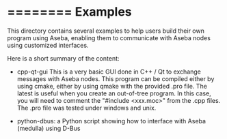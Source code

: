 ========
Examples
========

This directory contains several examples to help users build their own program
using Aseba, enabling them to communicate with Aseba nodes using customized
interfaces.

Here is a short summary of the content:

- cpp-qt-gui
    This is a very basic GUI done in C++ / Qt to exchange messages with Aseba nodes.
    This program can be compiled either by using cmake, either by using qmake with the
    provided .pro file. The latest is useful when you create an out-of-tree program. In
    this case, you will need to comment the "#include <xxx.moc>" from the .cpp files.
    The .pro file was tested under windows and unix.

- python-dbus: a Python script showing how to interface with Aseba (medulla) using D-Bus

